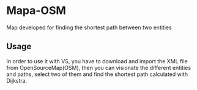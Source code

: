 # Mapa-OSM
Map developed for finding the shortest path between two entities
## Usage
In order to use it with VS, you have to download and import the XML file from OpenSourceMap(OSM), 
then you can visionate the different entities and paths, select two of them and find the shortest path
calculated with Dijkstra.

